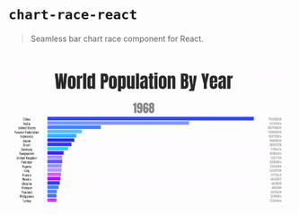 # `chart-race-react`
> Seamless bar chart race component for React.
<br>
<p align=center>
<img src="./assets/demo.gif" width="600">
</p>